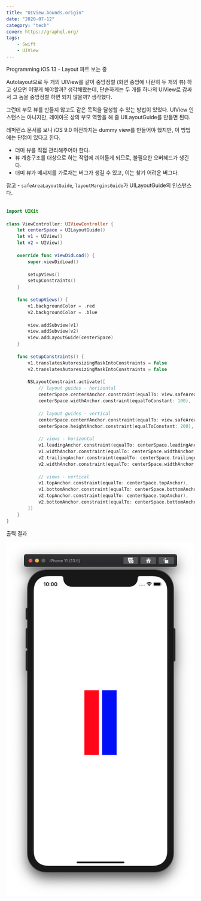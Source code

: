 ```yaml
---
title: "UIView.bounds.origin"
date: "2020-07-12"
category: "tech"
cover: https://graphql.org/
tags:
    - Swift
    - UIView
---
```


Programming iOS 13 - Layout 파트 보는 중

Autolayout으로 두 개의 UIView를 같이 중앙정렬 (화면 중앙에 나란히 두 개의 뷰) 하고 싶으면 어떻게 해야할까? 생각해봤는데, 단순하게는 두 개를 하나의 UIView로 감싸서 그 놈을 중앙정렬 하면 되지 않을까? 생각했다.

그런데 부모 뷰를 만들지 않고도 같은 목적을 달성할 수 있는 방법이 있었다. UIView 인스턴스는 아니지만, 레이아웃 상의 부모 역할을 해 줄 UILayoutGuide를 만들면 된다.

레퍼런스 문서를 보니 iOS 9.0 이전까지는 dummy view를 만들어야 했지만, 이 방법에는 단점이 있다고 한다.

- 더미 뷰를 직접 관리해주어야 한다.
- 뷰 계층구조를 대상으로 하는 작업에 끼어들게 되므로, 불필요한 오버헤드가 생긴다.
- 더미 뷰가 메시지를 가로채는 버그가 생길 수 있고, 이는 찾기 어려운 버그다.

참고 - `safeAreaLayoutGuide`, `layoutMarginsGuide`가 UILayoutGuide의 인스턴스다.

```swift

import UIKit

class ViewController: UIViewController {
    let centerSpace = UILayoutGuide()
    let v1 = UIView()
    let v2 = UIView()

    override func viewDidLoad() {
        super.viewDidLoad()
        
        setupViews()
        setupConstraints()
    }
    
    func setupViews() {
        v1.backgroundColor = .red
        v2.backgroundColor = .blue
        
        view.addSubview(v1)
        view.addSubview(v2)
        view.addLayoutGuide(centerSpace)
    }
    
    func setupConstraints() {
        v1.translatesAutoresizingMaskIntoConstraints = false
        v2.translatesAutoresizingMaskIntoConstraints = false

        NSLayoutConstraint.activate([
            // layout guides - horizontal
            centerSpace.centerXAnchor.constraint(equalTo: view.safeAreaLayoutGuide.centerXAnchor),
            centerSpace.widthAnchor.constraint(equalToConstant: 100),

            // layout guides - vertical
            centerSpace.centerYAnchor.constraint(equalTo: view.safeAreaLayoutGuide.centerYAnchor),
            centerSpace.heightAnchor.constraint(equalToConstant: 200),
            
            // views - horizontal
            v1.leadingAnchor.constraint(equalTo: centerSpace.leadingAnchor),
            v1.widthAnchor.constraint(equalTo: centerSpace.widthAnchor, multiplier: 0.5, constant: -5),
            v2.trailingAnchor.constraint(equalTo: centerSpace.trailingAnchor),
            v2.widthAnchor.constraint(equalTo: centerSpace.widthAnchor, multiplier: 0.5, constant: -5),
            
            // views - vertical
            v1.topAnchor.constraint(equalTo: centerSpace.topAnchor),
            v1.bottomAnchor.constraint(equalTo: centerSpace.bottomAnchor),
            v2.topAnchor.constraint(equalTo: centerSpace.topAnchor),
            v2.bottomAnchor.constraint(equalTo: centerSpace.bottomAnchor),
        ])
    }
}
```

출력 결과

<img src="./screenshot.png">